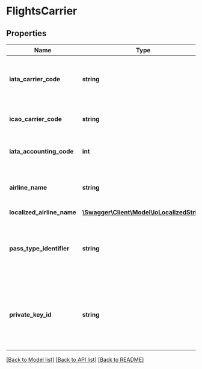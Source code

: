 # FlightsCarrier

## Properties
Name | Type | Description | Notes
------------ | ------------- | ------------- | -------------
**iata_carrier_code** | **string** | The IATA carrier code. If the carrier has not been issued an IATA carrier code or an ICAO carrier code, use YY. | 
**icao_carrier_code** | **string** | The ICAO carrier code. Required if an iataCarrierCode is not provided. | [optional] 
**iata_accounting_code** | **int** | The IATA accounting code / AWB prefix.  If no code has been allocated, enter zero. | [optional] 
**airline_name** | **string** | The name of the airline. This will be printed below the logo on the Google Pay pass. | 
**localized_airline_name** | [**\Swagger\Client\Model\IoLocalizedString**](IoLocalizedString.md) |  | [optional] 
**pass_type_identifier** | **string** | If the carrier will issue Apple Wallet passes, supply the certificate id (E.g. pass.com.passkitair). The certificate must have previously been uploaded. | 
**private_key_id** | **string** | If PassKit are generating the boarding pass barcode, and the barcode needs signing, the ID of the private key used to sign the barcode payload. | [optional] 

[[Back to Model list]](../../README.md#documentation-for-models) [[Back to API list]](../../README.md#documentation-for-api-endpoints) [[Back to README]](../../README.md)

